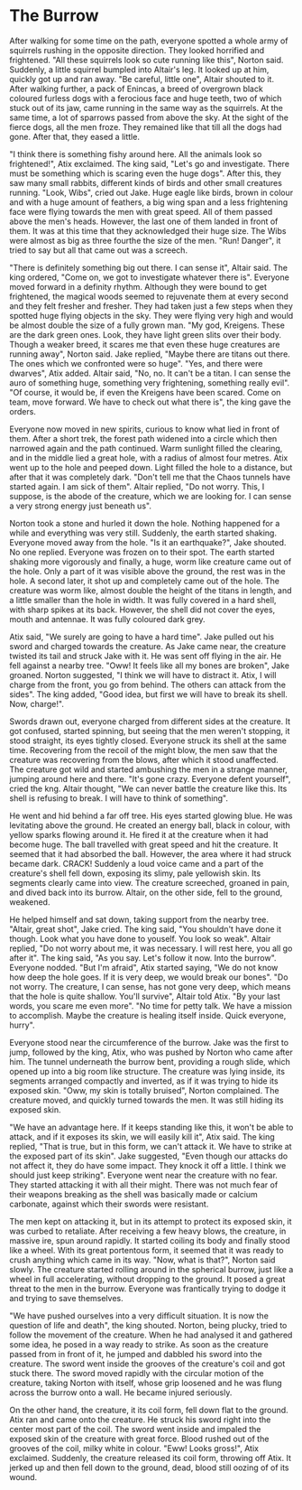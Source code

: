# The Burrow

After walking for some time on the path, everyone spotted a whole army of squirrels rushing in the opposite direction. They looked horrified and frightened. "All these squirrels look so cute running like this", Norton said. Suddenly, a little squirrel bumpled into Altair's leg. It looked up at him, quickly got up and ran away. "Be careful, little one", Altair shouted to it. After walking further, a pack of Enincas, a breed of overgrown black coloured furless dogs with a ferocious face and huge teeth, two of which stuck out of its jaw, came running in the same way as the squirrels. At the same time, a lot of sparrows passed from above the sky. At the sight of the fierce dogs, all the men froze. They remained like that till all the dogs had gone. After that, they eased a little.

"I think there is something fishy around here. All the animals look so frightened!", Atix exclaimed. The king said, "Let's go and investigate. There must be something which is scaring even the huge dogs". After this, they saw many small rabbits, different kinds of birds and other small creatures running. "Look, Wibs", cried out Jake. Huge eagle like birds, brown in colour and with a huge amount of feathers, a big wing span and a less frightening face were flying towards the men with great speed. All of them passed above the men's heads. However, the last one of them landed in front of them. It was at this time that they acknowledged their huge size. The Wibs were almost as big as three fourthe the size of the men. "Run! Danger", it tried to say but all that came out was a screech.

"There is definitely something big out there. I can sense it", Altair said. The king ordered, "Come on, we got to investigate whatever there is". Everyone moved forward in a definity rhythm. Although they were bound to get frightened, the magical woods seemed to rejuvenate them at every second and they felt fresher and fresher. They had taken just a few steps when they spotted huge flying objects in the sky. They were flying very high and would be almost double the size of a fully grown man. "My god, Kreigens. These are the dark green ones. Look, they have light green slits over their body. Though a weaker breed, it scares me that even these huge creatures are running away", Norton said. Jake replied, "Maybe there are titans out there. The ones which we confronted were so huge". "Yes, and there were dwarves", Atix added. Altair said, "No, no. It can't be a titan. I can sense the auro of something huge, something very frightening, something really evil". "Of course, it would be, if even the Kreigens have been scared. Come on team, move forward. We have to check out what there is", the king gave the orders.

Everyone now moved in new spirits, curious to know what lied in front of them. After a short trek, the forest path widened into a circle which then narrowed again and the path continued. Warm sunlight filled the clearing, and in the middle lied a great hole, with a radius of almost four metres. Atix went up to the hole and peeped down. Light filled the hole to a distance, but after that it was completely dark. "Don't tell me that the Chaos tunnels have started again. I am sick of them". Altair replied, "Do not worry. This, I suppose, is the abode of the creature, which we are looking for. I can sense a very strong energy just beneath us".

Norton took a stone and hurled it down the hole. Nothing happened for a while and everything was very still. Suddenly, the earth started shaking. Everyone moved away from the hole. "Is it an earthquake?", Jake shouted. No one replied. Everyone was frozen on to their spot. The earth started shaking more vigorously and finally, a huge, worm like creature came out of the hole. Only a part of it was visible above the ground, the rest was in the hole. A second later, it shot up and completely came out of the hole. The creature was worm like, almost double the height of the titans in length, and a little smaller than the hole in width. It was fully covered in a hard shell, with sharp spikes at its back. However, the shell did not cover the eyes, mouth and antennae. It was fully coloured dark grey.

Atix said, "We surely are going to have a hard time". Jake pulled out his sword and charged towards the creature. As Jake came near, the creature twisted its tail and struck Jake with it. He was sent off flying in the air. He fell against a nearby tree. "Oww! It feels like all my bones are broken", Jake groaned. Norton suggested, "I think we will have to distract it. Atix, I will charge from the front, you go from behind. The others can attack from the sides". The king added, "Good idea, but first we will have to break its shell. Now, charge!".

Swords drawn out, everyone charged from different sides at the creature. It got confused, started spinning, but seeing that the men weren't stopping, it stood straight, its eyes tightly closed. Everyone struck its shell at the same time. Recovering from the recoil of the might blow, the men saw that the creature was recovering from the blows, after which it stood unaffected. The creature got wild and started ambushing the men in a strange manner, jumping around here and there. "It's gone crazy. Everyone defent yourself", cried the kng. Altair thought, "We can never battle the creature like this. Its shell is refusing to break. I will have to think of something".

He went and hid behind a far off tree. His eyes started glowing blue. He was levitating above the ground. He created an energy ball, black in colour, with yellow sparks flowing around it. He fired it at the creature when it had become huge. The ball travelled with great speed and hit the creature. It seemed that it had absorbed the ball. However, the area where it had struck became dark. CRACK! Suddenly a loud voice came and a part of the creature's shell fell down, exposing its slimy, pale yellowish skin. Its segments clearly came into view. The creature screeched, groaned in pain, and dived back into its burrow. Altair, on the other side, fell to the ground, weakened.

He helped himself and sat down, taking support from the nearby tree. "Altair, great shot", Jake cried. The king said, "You shouldn't have done it though. Look what you have done to youself. You look so weak". Altair replied, "Do not worry about me, it was necessary. I will rest here, you all go after it". The king said, "As you say. Let's follow it now. Into the burrow". Everyone nodded. "But I'm afraid", Atix started saying, "We do not know how deep the hole goes. If it is very deep, we would break our bones". "Do not worry. The creature, I can sense, has not gone very deep, which means that the hole is quite shallow. You'll survive", Altair told Atix. "By your last words, you scare me even more". "No time for petty talk. We have a mission to accomplish. Maybe the creature is healing itself inside. Quick everyone, hurry".

Everyone stood near the circumference of the burrow. Jake was the first to jump, followed by the king, Atix, who was pushed by Norton who came after him. The tunnel underneath the burrow bent, providing a rough slide, which opened up into a big room like structure. The creature was lying inside, its segments arranged compactly and inverted, as if it was trying to hide its exposed skin. "Oww, my skin is totally bruised", Norton complained. The creature moved, and quickly turned towards the men. It was still hiding its exposed skin.

"We have an advantage here. If it keeps standing like this, it won't be able to attack, and if it exposes its skin, we will easily kill it", Atix said. The king replied, "That is true, but in this form, we can't attack it. We have to strike at the exposed part of its skin". Jake suggested, "Even though our attacks do not affect it, they do have some impact. They knock it off a little. I think we should just keep striking". Everyone went near the creature with no fear. They started attacking it with all their might. There was not much fear of their weapons breaking as the shell was basically made or calcium carbonate, against which their swords were resistant.

The men kept on attacking it, but in its attempt to protect its exposed skin, it was curbed to retaliate. After receiving a few heavy blows, the creature, in massive ire, spun around rapidly. It started coiling its body and finally stood like a wheel. With its great portentous form, it seemed that it was ready to crush anything which came in its way. "Now, what is that?", Norton said slowly. The creature started rolling around in the spherical burrow, just like a wheel in full accelerating, without dropping to the ground. It posed a great threat to the men in the burrow. Everyone was frantically trying to dodge it and trying to save themselves.

"We have pushed ourselves into a very difficult situation. It is now the question of life and death", the king shouted. Norton, being plucky, tried to follow the movement of the creature. When he had analysed it and gathered some idea, he posed in a way ready to strike. As soon as the creature passed from in front of it, he jumped and dabbled his sword into the creature. The sword went inside the grooves of the creature's coil and got stuck there. The sword moved rapidly with the circular motion of the creature, taking Norton with itself, whose grip loosened and he was flung across the burrow onto a wall. He became injured seriously.

On the other hand, the creature, it its coil form, fell down flat to the ground. Atix ran and came onto the creature. He struck his sword right into the center most part of the coil. The sword went inside and impaled the exposed skin of the creature with great force. Blood rushed out of the grooves of the coil, milky white in colour. "Eww! Looks gross!", Atix exclaimed. Suddenly, the creature released its coil form, throwing off Atix. It jerked up and then fell down to the ground, dead, blood still oozing of of its wound.
